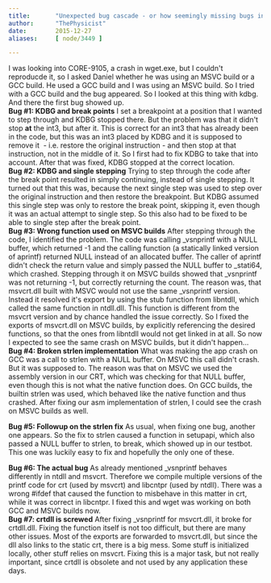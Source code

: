 ```yaml
---
title:       "Unexpected bug cascade - or how seemingly missing bugs in MSVC builds reveal actual bugs"
author:      "ThePhysicist"
date:        2015-12-27
aliases:     [ node/3449 ]

---
```


<p>I was looking into CORE-9105, a crash in wget.exe, but I couldn't reproducde it, so I asked Daniel whether he was using an MSVC build or a GCC build. He used a GCC build and I was using an MSVC build. So I tried with a GCC build and the bug appeared. So I looked at this thing with kdbg. And there the first bug showed up.<br>
<strong>Bug #1: KDBG and break points</strong>
I set a breakpoint at a position that I wanted to step through and KDBG stopped there. But the problem was that it didn't stop <strong>at</strong> the int3, but after it. This is correct for an int3 that has already been in the code, but this was an int3 placed by KDBG and it is supposed to remove it&nbsp; - i.e. restore the original instruction - and then stop at that instruction, not in the middle of it. So I first had to fix KDBG to take that into account. After that was fixed, KDBG stopped at the correct location.<br>
<strong>Bug #2: KDBG and single stepping</strong>
Trying to step through the code after the break point resulted in simply continuing, instead of single stepping. It turned out that this was, because the next single step was used to step over the original instruction and then restore the breakpoint. But KDBG assumed this single step was only to restore the break point, skipping it, even though it was an actual attempt to single step. So this also had to be fixed to be able to single step after the break point.<br>
<strong>Bug #3: Wrong function used on MSVC builds</strong>
After stepping through the code, I identified the problem. The code was calling _vsnprintf with a NULL buffer, which returned -1 and the calling function (a statically linked version of aprintf) returned NULL instead of an allocated buffer. The caller of aprintf didn't check the return value and simply passed the NULL buffer to _stati64, which crashed. Stepping through it on MSVC builds showed that _vsnprintf was not returning -1, but correctly returning the count. The reason was, that msvcrt.dll built with MSVC would not use the same _vsnprintf version. Instead it resolved it's export by using the stub function from libntdll, which called the same function in ntdll.dll. This function is different from the msvcrt version and by chance handled the issue correctly. So I fixed the exports of msvcrt.dll on MSVC builds, by explicitly referencing the desired functions, so that the ones from libntdll would not get linked in at all. So now I expected to see the same crash on MSVC builds, but it didn't happen...<br>
<strong>Bug #4: Broken strlen implementation</strong>
What was making the app crash on GCC was a call to strlen with a NULL buffer. On MSVC this call didn't crash. But it was supposed to. The reason was that on MSVC we used the assembly version in our CRT, which was checking for that NULL buffer, even though this is not what the native function does. On GCC builds, the builtin strlen was used, which behaved like the native function and thus crashed. After fixing our asm implementation of strlen, I could see the crash on MSVC builds as well.</p>
<p><strong>Bug #5: Followup on the strlen fix</strong>
As usual, when fixing one bug, another one appears. So the fix to strlen caused a function in setupapi, which also passed a NULL buffer to strlen, to break, which showed up in our testbot. This one was luckily easy to fix and hopefully the only one of these.</p>
<p><strong>Bug #6: The actual bug</strong>
As already mentioned _vsnprintf behaves differently in ntdll and msvcrt. Therefore we compile multiple versions of the printf code for crt (used by msvcrt) and libcntpr (used by ntdll). There was a wrong #ifdef that caused the function to misbehave in this matter in crt, while it was correct in libcntpr. I fixed this and wget was working on both GCC and MSVC builds now.<br>
<strong>Bug #7: crtdll is screwed</strong>
After fixing _vsnprintf for msvcrt.dll, it broke for crtdll.dll. Fixing the function itself is not too difficult, but there are many other issues. Most of the exports are forwarded to msvcrt.dll, but since the dll also links to the static crt, there is a big mess. Some stuff is initialized locally, other stuff relies on msvcrt. Fixing this is a major task, but not really important, since crtdll is obsolete and not used by any application these days.</p>

